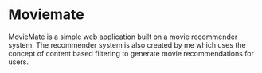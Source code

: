 # Moviemate

MovieMate is a simple web application built on a movie recommender system. 
The recommender system is also created by me which uses the concept of content based filtering to generate movie recommendations for users.
